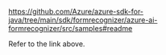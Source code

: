 https://github.com/Azure/azure-sdk-for-java/tree/main/sdk/formrecognizer/azure-ai-formrecognizer/src/samples#readme


Refer to the link above.